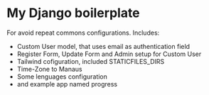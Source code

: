 # My Django boilerplate

For avoid repeat commons configurations. Includes:

- Custom User model, that uses email as authentication field
- Register Form, Update Form and Admin setup for Custom User
- Tailwind cofiguration, included STATICFILES_DIRS
- Time-Zone to Manaus
- Some lenguages configuration
- and example app named progress
